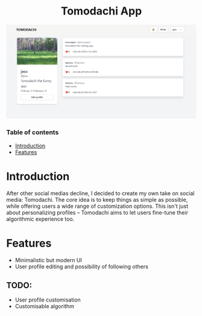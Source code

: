 <div align="center">

# Tomodachi App
![screenshot](https://raw.githubusercontent.com/0xWS/tomodachi/refs/heads/main/screenshot.png)

</div>

### Table of contents
- [Introduction](#introduction)
- [Features](#features)

# Introduction
After other social medias decline, I decided to create my own take on social media: Tomodachi. The core idea is to keep things as simple as possible, while offering users a wide range of customization options. This isn't just about personalizing profiles – Tomodachi aims to let users fine-tune their algorithmic experience too.

# Features
- Minimalistic but modern UI
- User profile editing and possibility of following others
## TODO:
- User profile customisation
- Customisable algorithm